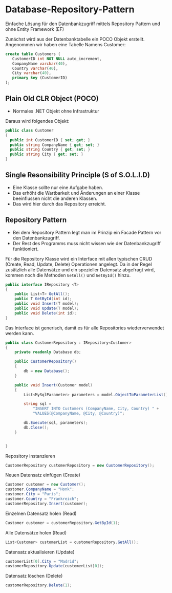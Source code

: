 # Database-Repository-Pattern
Einfache Lösung für den Datenbankzugriff mittels Repository Pattern und ohne Entity Framework (EF)

 Zunächst wird aus der Datenbanktabelle ein POCO Objekt erstellt.
 Angenommen wir haben eine Tabelle Namens Customer:
 ```sql
 create table Customers (
	CustomerID int NOT NULL auto_increment,
    CompanyName varchar(40),
    Country varchar(40),
    City varchar(40),
    primary key (CustomerID)
);
 ```

## Plain Old CLR Object (POCO)
 - Normales .NET Objekt ohne Infrastruktur


 Daraus wird folgendes Objekt:
  ```c#
public class Customer
{
    public int CustomerID { set; get; }
    public string CompanyName { get; set; }
    public string Country { get; set; }
    public string City { get; set; }
}
```

## Single Resonsibility Principle (S of S.O.L.I.D)
 - Eine Klasse sollte nur eine Aufgabe haben.
 - Das erhöht die Wartbarkeit und Änderungen an einer Klasse beeinflussen nicht die anderen Klassen.
 - Das wird hier durch das Repository erreicht.
 
## Repository Pattern
 - Bei dem Repository Pattern legt man im Prinzip ein Facade Pattern vor den Datenbankzugriff.
 - Der Rest des Programms muss nicht wissen wie der Datenbankzugriff funktioniert.
 


Für die Repository Klasse wird ein Interface mit allen typischen CRUD (Create, Read, Update, Delete) Operationen angelegt. Da in der Regel zusätzlich alle Datensätze und ein spezieller Datensatz abgefragt wird, kommen noch die Methoden `GetAll()` und `GetById()` hinzu.
```c#
public interface IRepository <T>
{
    public List<T> GetAll();
    public T GetById(int id);
    public void Insert(T model);
    public void Update(T model);
    public void Delete(int id);
}
```
Das Interface ist generisch, damit es für alle Repositories wiederverwendet werden kann.


```c#
public class CustomerRepository : IRepository<Customer>
{
    private readonly Database db;

    public CustomerRepository()
    {
        db = new Database();
    }

    public void Insert(Customer model)
    {
        List<MySqlParameter> parameters = model.ObjectToParameterList();

        string sql = 
            "INSERT INTO Customers (CompanyName, City, Country) " +
            "VALUES(@CompanyName, @City, @Country)";

        db.Execute(sql, parameters);
        db.Close();
    }


}
```

Repository instanzieren
```c#
CustomerRepository customerRepository = new CustomerRepository();
```

Neuen Datensatz einfügen (Create)
```c#
Customer customer = new Customer();
customer.CompanyName = "Honk";
customer.City = "Paris";
customer.Country = "Frankreich";
customerRepository.Insert(customer);
```

Einzelnen Datensatz holen (Read)
```c#
Customer customer = customerRepository.GetById(1);
```

Alle Datensätze holen (Read)
```c#
List<Customer> customerList = customerRepository.GetAll();
```

Datensatz aktualisieren (Update)
```c#
customerList[0].City = "Madrid";
customerRepository.Update(customerList[0]);
```

Datensatz löschen (Delete)
```c#
customerRepository.Delete(1);
```

